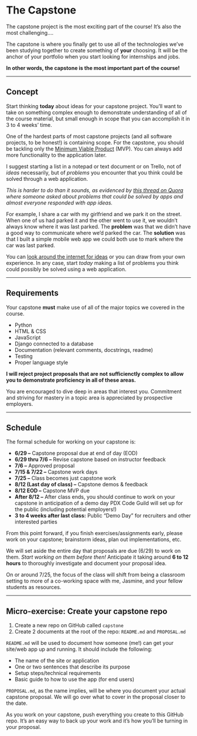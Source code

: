 # The Capstone

The capstone project is the most exciting part of the course! It’s also the most challenging….

The capstone is where you finally get to use all of the technologies we’ve been studying together to create something of **your** choosing. It will be the anchor of your portfolio when you start looking for internships and jobs.

**In other words, the capstone is the most important part of the course!**

------

## Concept

Start thinking **today** about ideas for your capstone project. You’ll want to take on something complex enough to demonstrate understanding of all of the course material, but small enough in scope that you can accomplish it in 3 to 4 weeks’ time.

One of the hardest parts of most capstone projects (and all software projects, to be honest!) is containing scope. For the capstone, you should be tackling only the [Minimum Viable Product](https://en.wikipedia.org/wiki/Minimum_viable_product) (MVP). You can always add more functionality to the application later.

I suggest starting a list in a notepad or text document or on Trello, not of _ideas_ necessarily, but of _problems_ you encounter that you think could be solved through a web application.

_This is harder to do than it sounds, as evidenced by [this thread on Quora](https://www.quora.com/What-everyday-problems-do-people-wish-an-app-could-solve) where someone asked about problems that could be solved by apps and almost everyone responded with app ideas._

For example, I share a car with my girlfriend and we park it on the street. When one of us had parked it and the other went to use it, we wouldn’t always know where it was last parked. The **problem** was that we didn’t have a good way to communicate where we’d parked the car. The **solution** was that I built a simple mobile web app we could both use to mark where the car was last parked.

You can [look around the internet for ideas](https://www.reddit.com/r/AskReddit/comments/292zi4/what_do_you_wish_there_was_an_app_for/) or you can draw from your own experience. In any case, start _today_ making a list of problems you think could possibly be solved using a web application.

------

## Requirements

Your capstone **must** make use of all of the major topics we covered in the course.

- Python
- HTML & CSS
- JavaScript
- Django connected to a database
- Documentation (relevant comments, docstrings, readme)
- Testing
- Proper language style

**I will reject project proposals that are not sufficienctly complex to allow you to demonstrate proficiency in all of these areas.**

You are encouraged to dive deep in areas that interest you. Commitment and striving for mastery in a topic area is appreciated by prospective employers.

------

## Schedule

The formal schedule for working on your capstone is:

- **6/29 –** Capstone proposal due at end of day (EOD)
- **6/29 thru 7/6 –** Revise capstone based on instructor feedback
- **7/6 –** Approved proposal
- **7/15 & 7/22 –** Capstone work days
- **7/25 –** Class becomes just capstone work
- **8/12 (Last day of class) –** Capstone demos & feedback
- **8/12 EOD –** Capstone MVP due
- **After 8/12 –** After class ends, you should continue to work on your capstone in anticipation of a demo day PDX Code Guild will set up for the public (including potential employers!)
- **3 to 4 weeks after last class:** Public “Demo Day” for recruiters and other interested parties

From this point forward, if you finish exercises/assignments early, please work on your capstone; brainstorm ideas, plan out implementations, etc.

We will set aside the entire day that proposals are due (6/29) to work on them. _Start working on them before then!_ Anticipate it taking around **6 to 12 hours** to thoroughly investigate and document your proposal idea.

On or around 7/25, the focus of the class will shift from being a classroom setting to more of a co-working space with me, Jasmine, and your fellow students as resources.

------

## Micro-exercise: Create your capstone repo

1. Create a new repo on GitHub called `capstone`
1. Create 2 documents at the root of the repo: `README.md` and `PROPOSAL.md`

`README.md` will be used to document how someone (me!) can get your site/web app up and running. It should include the following:

- The name of the site or application
- One or two sentences that describe its purpose
- Setup steps/technical requirements
- Basic guide to how to use the app (for end users)

`PROPOSAL.md`, as the name implies, will be where you document your actual capstone proposal. We will go over what to cover in the proposal closer to the date.

As you work on your capstone, push everything you create to this GitHub repo. It’s an easy way to back up your work and it’s how you’ll be turning in your proposal.

